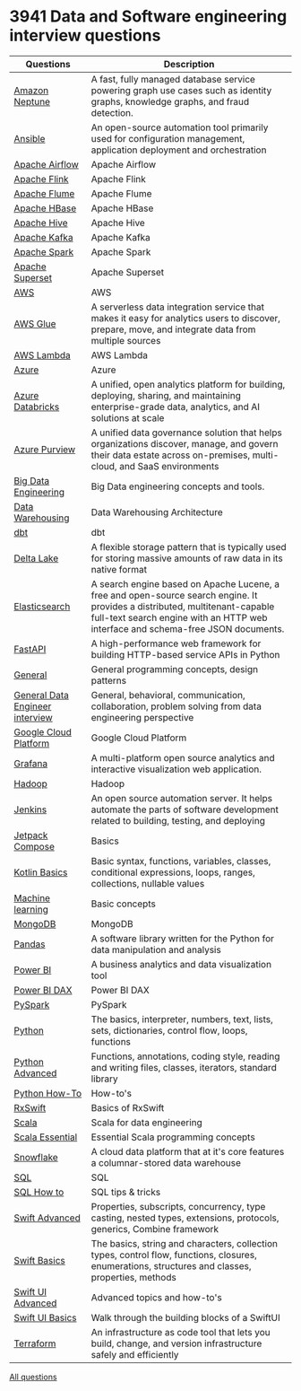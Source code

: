 # 3941 Data and Software engineering interview questions
| Questions | Description |
| --- | --- |
| [Amazon Neptune](content/amazon_neptune.md) | A fast, fully managed database service powering graph use cases such as identity graphs, knowledge graphs, and fraud detection. |
| [Ansible](content/ansible.md) | An open-source automation tool primarily used for configuration management, application deployment and orchestration |
| [Apache Airflow](content/apache_airflow.md) | Apache Airflow |
| [Apache Flink](content/apache_flink.md) | Apache Flink |
| [Apache Flume](content/apache_flume.md) | Apache Flume |
| [Apache HBase](content/apache_hbase.md) | Apache HBase |
| [Apache Hive](content/apache_hive.md) | Apache Hive |
| [Apache Kafka](content/apache_kafka.md) | Apache Kafka |
| [Apache Spark](content/apache_spark.md) | Apache Spark |
| [Apache Superset](content/apache_superset.md) | Apache Superset |
| [AWS](content/aws.md) | AWS |
| [AWS Glue](content/aws_glue.md) | A serverless data integration service that makes it easy for analytics users to discover, prepare, move, and integrate data from multiple sources |
| [AWS Lambda](content/aws_lambda.md) | AWS Lambda |
| [Azure](content/azure.md) | Azure |
| [Azure Databricks](content/azure_databricks.md) | A unified, open analytics platform for building, deploying, sharing, and maintaining enterprise-grade data, analytics, and AI solutions at scale |
| [Azure Purview](content/azure_purview.md) | A unified data governance solution that helps organizations discover, manage, and govern their data estate across on-premises, multi-cloud, and SaaS environments |
| [Big Data Engineering](content/bigdata.md) | Big Data engineering concepts and tools. |
| [Data Warehousing](content/dwha.md) | Data Warehousing Architecture |
| [dbt](content/dbt.md) | dbt |
| [Delta Lake](content/delta_lake.md) | A flexible storage pattern that is typically used for storing massive amounts of raw data in its native format |
| [Elasticsearch](content/elasticsearch.md) | A search engine based on Apache Lucene, a free and open-source search engine. It provides a distributed, multitenant-capable full-text search engine with an HTTP web interface and schema-free JSON documents. |
| [FastAPI](content/fastapi.md) | A high-performance web framework for building HTTP-based service APIs in Python |
| [General](content/general.md) | General programming concepts, design patterns |
| [General Data Engineer interview](content/general_interview.md) | General, behavioral, communication, collaboration, problem solving from data engineering perspective |
| [Google Cloud Platform](content/gcp.md) | Google Cloud Platform |
| [Grafana](content/grafana.md) | A multi-platform open source analytics and interactive visualization web application. |
| [Hadoop](content/hadoop.md) | Hadoop |
| [Jenkins](content/jenkins.md) | An open source automation server. It helps automate the parts of software development related to building, testing, and deploying |
| [Jetpack Compose](content/jetpack_compose.md) | Basics |
| [Kotlin Basics](content/kotlin.md) | Basic syntax, functions, variables, classes, conditional expressions, loops, ranges, collections, nullable values |
| [Machine learning](content/machine_learning.md) | Basic concepts |
| [MongoDB](content/mongodb.md) | MongoDB |
| [Pandas](content/pandas.md) | A software library written for the Python for data manipulation and analysis |
| [Power BI](content/power_bi.md) | A business analytics and data visualization tool |
| [Power BI DAX](content/power_bi_dax.md) | Power BI DAX |
| [PySpark](content/pyspark.md) | PySpark |
| [Python](content/python.md) | The basics, interpreter, numbers, text, lists, sets, dictionaries, control flow, loops, functions |
| [Python Advanced](content/pythonadvanced.md) | Functions, annotations, coding style, reading and writing files, classes, iterators, standard library |
| [Python How-To](content/pythonhowto.md) | How-to's |
| [RxSwift](content/rxswift.md) | Basics of RxSwift |
| [Scala](content/scala_de.md) | Scala for data engineering |
| [Scala Essential](content/scala.md) | Essential Scala programming concepts |
| [Snowflake](content/snowflake.md) | A cloud data platform that at it's core features a columnar-stored data warehouse |
| [SQL](content/sql.md) | SQL |
| [SQL How to](content/sqlhowto.md) | SQL tips & tricks |
| [Swift Advanced](content/swiftadvanced.md) | Properties, subscripts, concurrency, type casting, nested types, extensions, protocols, generics, Combine framework |
| [Swift Basics](content/swift.md) | The basics, string and characters, collection types, control flow, functions, closures, enumerations, structures and classes, properties, methods |
| [Swift UI Advanced](content/swiftuiadvanced.md) | Advanced topics and how-to's |
| [Swift UI Basics](content/swiftui.md) | Walk through the building blocks of a SwiftUI |
| [Terraform](content/terraform.md) | An infrastructure as code tool that lets you build, change, and version infrastructure safely and efficiently |


[All questions](content/_all.md)
